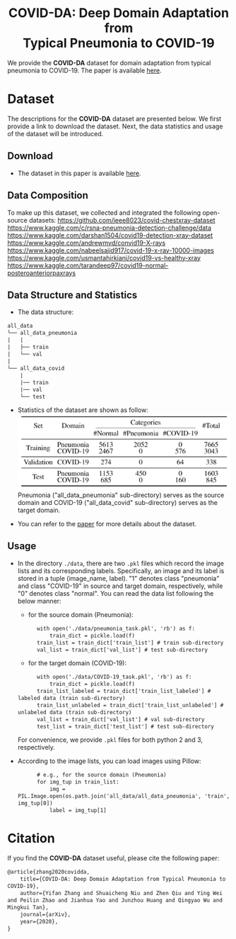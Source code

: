 # <center>COVID-DA: Deep Domain Adaptation from <br> Typical Pneumonia to COVID-19</center>
We provide the **COVID-DA** dataset for domain adaptation from typical pneumonia to COVID-19. The paper is available [here](https://arxiv.org/pdf/2005.01577.pdf).

# Dataset
The descriptions for the **COVID-DA** dataset are presented below. We first provide a link to download the dataset. Next, the data statistics and usage of the dataset will be introduced.
## Download
- The dataset in this paper is available [here](https://drive.google.com/file/d/1w2brbYLn1s1hvmLkKKsBsm1mCbz4F512/view?usp=sharing).

## Data Composition
To make up this dataset, we collected and integrated the following open-source datasets:
https://github.com/ieee8023/covid-chestxray-dataset
https://www.kaggle.com/c/rsna-pneumonia-detection-challenge/data
https://www.kaggle.com/darshan1504/covid19-detection-xray-dataset
https://www.kaggle.com/andrewmvd/convid19-X-rays
https://www.kaggle.com/nabeelsajid917/covid-19-x-ray-10000-images
https://www.kaggle.com/usmantahirkiani/covid19-vs-healthy-xray
https://www.kaggle.com/tarandeep97/covid19-normal-posteroanteriorpaxrays

## Data Structure and Statistics
- The data structure:
```
all_data
└── all_data_pneumonia
|   |
|   ├── train
|   └── val 
|
└── all_data_covid
    |
    |── train
    |── val
    └── test
```

- Statistics of the dataset are shown as follow:\
![data statistic](data.png "statistics of the dataset")\
Pneumonia ("all_data_pneumonia" sub-directory) serves as the source domain and COVID-19 ("all_data_covid" sub-directory) serves as the target domain.

- You can refer to the [paper](https://arxiv.org/pdf/2005.01577.pdf) for more details about the dataset.

## Usage
- In the directory `./data`, there are two `.pkl` files which record the image lists and its corresponding labels. Specifically, an image and its label is stored in a tuple (image_name, label). "1" denotes class "pneumonia" and class "COVID-19" in source and target domain, respectively, while "0" denotes class "normal". You can read the data list following the below manner:
  - for the source domain (Pneumonia):
  ```
        with open('./data/pneumonia_task.pkl', 'rb') as f:
            train_dict = pickle.load(f)
        train_list = train_dict['train_list'] # train sub-directory
        val_list = train_dict['val_list'] # test sub-directory
  ```
  - for the target domain (COVID-19):
  ```
        with open('./data/COVID-19_task.pkl', 'rb') as f:
            train_dict = pickle.load(f)
        train_list_labeled = train_dict['train_list_labeled'] # labeled data (train sub-directory)
        train_list_unlabeled = train_dict['train_list_unlabeled'] # unlabeled data (train sub-directory)
        val_list = train_dict['val_list'] # val sub-directory
        test_list = train_dict['test_list'] # test sub-directory
  ```
  For convenience, we provide `.pkl` files for both python 2 and 3, respectively.

- According to the image lists, you can load images using Pillow:
  ```
        # e.g., for the source domain (Pneumonia)
        for img_tup in train_list:
            img = PIL.Image.open(os.path.join('all_data/all_data_pneumonia', 'train', img_tup[0])
            label = img_tup[1]
  ```

# Citation
If you find the **COVID-DA** dataset useful, please cite the following paper:
```
@article{zhang2020covidda,
    title={COVID-DA: Deep Domain Adaptation from Typical Pneumonia to COVID-19},
    author={Yifan Zhang and Shuaicheng Niu and Zhen Qiu and Ying Wei and Peilin Zhao and Jianhua Yao and Junzhou Huang and Qingyao Wu and Mingkui Tan},
    journal={arXiv},
    year={2020},
}
```